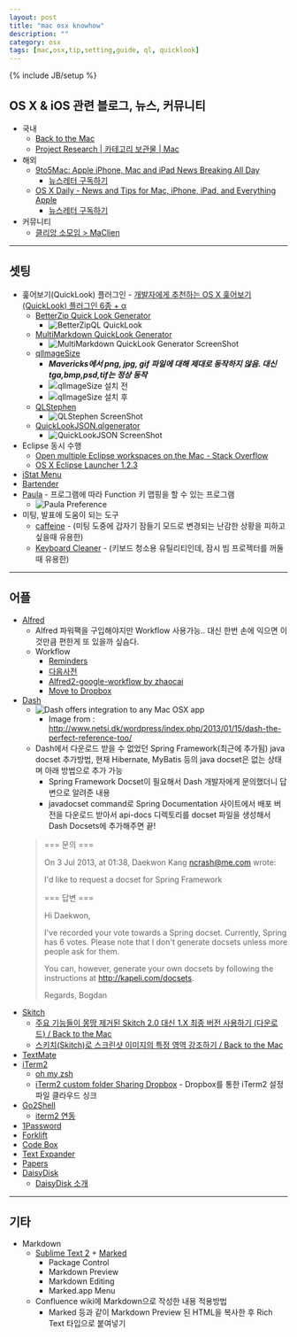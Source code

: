 ```yaml
---
layout: post
title: "mac osx knowhow"
description: ""
category: osx
tags: [mac,osx,tip,setting,guide, ql, quicklook]
---
```

{% include JB/setup %}

## OS X & iOS 관련 블로그, 뉴스, 커뮤니티

* 국내
    * [Back to the Mac](http://macnews.tistory.com)
    * [Project Research | 카테고리 보관물 | Mac](http://projectresearch.co.kr/category/mac/)
* 해외
    * [9to5Mac: Apple iPhone, Mac and iPad News Breaking All Day](http://9to5mac.com/)
      * [뉴스레터 구독하기](http://feedburner.google.com/fb/a/mailverify?uri=9To5Mac-MacAllDay)
    * [OS X Daily - News and Tips for Mac, iPhone, iPad, and Everything Apple](http://osxdaily.com)
      * [뉴스레터 구독하기](http://feedburner.google.com/fb/a/mailverify?uri=osxdaily&loc=en_US)
* 커뮤니티
    * [클리앙 소모임 > MaClien](http://www.clien.net/cs2/bbs/board.php?bo_table=cm_mac)

---

## 셋팅

* 훑어보기(QuickLook) 플러그인 - [개발자에게 추천하는 OS X 훑어보기(QuickLook) 플러그인 6종 + α](http://macnews.tistory.com/830)
    * [BetterZip Quick Look Generator](http://macitbetter.com/BetterZip-Quick-Look-Generator/)
        * ![BetterZipQL QuickLook](http://macitbetter.com/img/BetterZipQL11.jpg "BetterZipQL QuickLook")
    * [MultiMarkdown QuickLook Generator](http://multimarkdown.com/download/)
        * ![MultiMarkdown QuickLook Generator ScreenShot](https://v4s1.yimg.com/sj/2816/12958152133_1713feecb7_z.jpg "MultiMarkdown QuickLook Generator ScreenShot")
    * [qlImageSize](https://github.com/Nyx0uf/qlImageSize)
        * ***Mavericks에서 png, jpg, gif 파일에 대해 제대로 동작하지 않음. 대신 tga,bmp,psd,tif는 정상 동작***
        * ![qlImageSize 설치 전](http://static.whine.fr/images/2012/ql1.jpg "qlImageSize 설치 전")
        * ![qlImageSize 설치 후](http://static.whine.fr/images/2012/ql2.jpg "qlImageSize 설치 후")	
    * [QLStephen](http://whomwah.github.io/qlstephen/)
        * ![QLStephen ScreenShot](http://farm4.static.flickr.com/3525/3195752859_e79137f720.jpg)
    * [QuickLookJSON.qlgenerator](http://www.sagtau.com/quicklookjson.html)
        * ![QuickLookJSON ScreenShot](http://www.sagtau.com/media/screenshot.jpg "QuickLookJSON ScreenShot")
* Eclipse 동시 수행
    * [Open multiple Eclipse workspaces on the Mac - Stack Overflow](http://stackoverflow.com/questions/118243/open-multiple-eclipse-workspaces-on-the-mac)
    * [OS X Eclipse Launcher 1.2.3](http://marketplace.eclipse.org/content/osx-eclipse-launcher#.Ue8iYhbLASd)
* [iStat Menu](http://bjango.com/mac/istatmenus/)
* [Bartender](http://www.macbartender.com)
* [Paula](https://itunes.apple.com/kr/app/palua/id431494195?l=en&mt=12) - 프로그램에 따라 Function 키 맵핑을 할 수 있는 프로그램
    * ![Paula Preference](https://farm4.staticflickr.com/3833/12938871694_a7e0614618_z.jpg "Paula Preference")
* 미팅, 발표에 도움이 되는 도구
    * [caffeine](https://itunes.apple.com/kr/app/caffeine/id411246225?l=en&mt=12) - (미팅 도중에 갑자기 잠들기 모드로 변경되는 난감한 상황을 피하고 싶을때 유용한)
    * [Keyboard Cleaner](http://jan.prima.de/~jan/plok/archives/48-Keyboard-Cleaner.html) - (키보드 청소용 유틸리티인데, 잠시 빔 프로젝터를 꺼둘때 유용한)

---

## 어플

* [Alfred](https://itunes.apple.com/kr/app/alfred/id405843582?l=en&mt=12)
    * Alfred 파워팩을 구입해야지만 Workflow 사용가능.. 대신 한번 손에 익으면 이것만큼 편한게 또 있을까 싶슴다.
    * Workflow
        * [Reminders](http://www.alfredforum.com/topic/917-reminders/)
        * [다음사전](http://www.clien.net/cs2/bbs/board.php?bo_table=cm_mac&wr_id=652636)
        * [Alfred2-google-workflow by zhaocai](http://zhaocai.github.io/alfred2-google-workflow/)
        * [Move to Dropbox](http://www.alfredforum.com/topic/460-to-dropbox-30-formerly-move-to-dropbox-url-to-the-clipboard/)
* [Dash](https://itunes.apple.com/kr/app/dash-docs-snippets/id458034879?l=en&mt=12)
    * ![Dash offers integration to any Mac OSX app](http://www.netsi.dk/wordpress/wp-content/uploads/2013/01/Dash-searchForSection.jpg "Dash offers integration to any Mac OSX app")
        * Image from : http://www.netsi.dk/wordpress/index.php/2013/01/15/dash-the-perfect-reference-too/
    * Dash에서 다운로드 받을 수 없었던 Spring Framework(최근에 추가됨) java docset 추가방법, 현재 Hibernate, MyBatis 등의 java docset은 없는 상태며 아래 방법으로 추가 가능
        * Spring Framework Docset이 필요해서 Dash 개발자에게 문의했더니 답변으로 알려준 내용
        * javadocset command로 Spring Documentation 사이트에서 배포 버전을 다운로드 받아서 api-docs 디렉토리를 docset 파일을 생성해서 Dash Docsets에 추가해주면 끝!
   >    
   >    === 문의 ===
   >    
   >    On 3 Jul 2013, at 01:38, Daekwon Kang <ncrash@me.com> wrote: 
   >    
   >    I'd like to request a docset for Spring Framework
   >    
   >    === 답변 ===
   >    
   >    Hi Daekwon,
   >    
   >    I've recorded your vote towards a Spring docset. Currently, Spring has 6 votes. Please note that I don't generate docsets unless more people ask for them.
   >    
   >    You can, however, generate your own docsets by following the instructions at http://kapeli.com/docsets.
   >    
   >    Regards,
   >    Bogdan
* [Skitch](http://macnews.tistory.com/339)
    * [주요 기능들이 몽땅 제거된 Skitch 2.0 대신 1.X 최종 버전 사용하기 (다운로드) / Back to the Mac](http://macnews.tistory.com/339)
    * [스키치(Skitch)로 스크린샷 이미지의 특정 영역 강조하기 / Back to the Mac](http://macnews.tistory.com/1063)
* [TextMate](https://github.com/textmate/textmate)
* [iTerm2](http://www.iterm2.com)
    * [oh my zsh](https://github.com/robbyrussell/oh-my-zsh) 
    * [iTerm2 custom folder Sharing Dropbox](http://blog.techstacks.com/2011/08/new-iterm-2-beta-released-today.html) - Dropbox를 통한 iTerm2 설정파일 클라우드 싱크
* [Go2Shell](https://itunes.apple.com/kr/app/go2shell/id445770608?l=en&mt=12)
    * [iterm2 연동](http://superuser.com/questions/434660/how-to-open-go2shell-preferences-in-mac-osx)
* [1Password](https://itunes.apple.com/kr/app/1password-password-manager/id443987910?l=en&mt=12)
* [Forklift](https://itunes.apple.com/kr/app/forklift-file-manager-ftp/id412448059?l=en&mt=12)
* [Code Box](https://itunes.apple.com/kr/app/codebox/id412536790?l=en&mt=12)
* [Text Expander](https://itunes.apple.com/kr/app/textexpander-for-mac/id405274824?l=en&mt=12)
* [Papers](http://www.papersapp.com/papers/)
* [DaisyDisk](https://itunes.apple.com/kr/app/daisydisk/id411643860?l=en&mt=12)
    * [DaisyDisk 소개](http://macnews.tistory.com/1361)

---

## 기타

* Markdown
    * [Sublime Text 2](http://www.sublimetext.com/2) + [Marked](https://itunes.apple.com/kr/app/marked/id448925439?l=en&mt=12)
        * Package Control
        * Markdown Preview
        * Markdown Editing
        * Marked.app Menu
    * Confluence wiki에 Markdown으로 작성한 내용 적용방법
        * Marked 등과 같이 Markdown Preview 된 HTML을 복사한 후 Rich Text 타입으로 붙여넣기